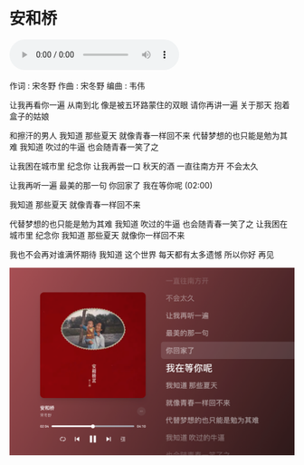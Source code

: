 # 安和桥

<audio controls="controls" src="/生活漫谈/音乐/assets/安和桥-宋冬野.128.mp3"></audio>

作词 : 宋冬野
作曲 : 宋冬野
编曲 : 韦伟

让我再看你一遍
从南到北
像是被五环路蒙住的双眼
请你再讲一遍
关于那天
抱着盒子的姑娘

和擦汗的男人
我知道 那些夏天
就像青春一样回不来
代替梦想的也只能是勉为其难
我知道 吹过的牛逼
也会随青春一笑了之

让我困在城市里
纪念你
让我再尝一口
秋天的酒
一直往南方开
不会太久

让我再听一遍
最美的那一句
你回家了
我在等你呢 (02:00)

我知道 那些夏天
就像青春一样回不来

代替梦想的也只能是勉为其难
我知道 吹过的牛逼
也会随青春一笑了之
让我困在城市里 纪念你
我知道 那些夏天
就像你一样回不来

我也不会再对谁满怀期待
我知道 这个世界
每天都有太多遗憾
所以你好 再见

![image-20240202100719545](./assets/image-20240202100719545.png)
